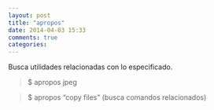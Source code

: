 ```yaml
---
layout: post
title: "apropos"
date: 2014-04-03 15:33
comments: true
categories: 
---
```

Busca utilidades relacionadas con lo especificado. 

>$ apropos jpeg

>$ apropos “copy files”  (busca comandos relacionados) 

